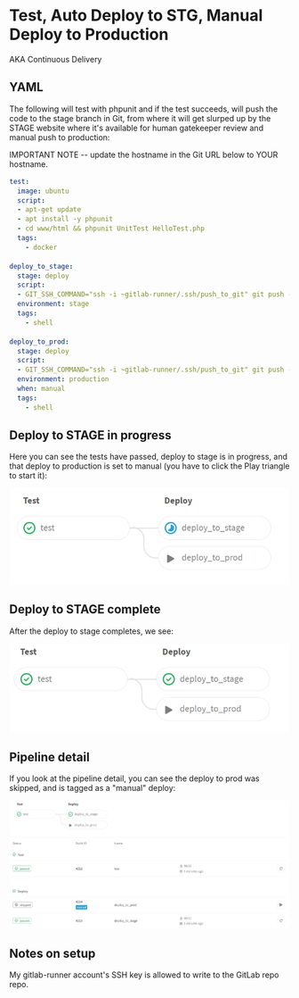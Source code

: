 # Test, Auto Deploy to STG, Manual Deploy to Production

AKA Continuous Delivery

## YAML

The following will test with phpunit and if the test succeeds, will push
the code to the stage branch in Git, from where it will get slurped up
by the STAGE website where it's available for human gatekeeper review
and manual push to production:


IMPORTANT NOTE -- update the hostname in the Git URL below to YOUR hostname.

```yaml
test:
  image: ubuntu
  script: 
  - apt-get update
  - apt install -y phpunit
  - cd www/html && phpunit UnitTest HelloTest.php
  tags:
    - docker

deploy_to_stage:
  stage: deploy
  script:
  - GIT_SSH_COMMAND="ssh -i ~gitlab-runner/.ssh/push_to_git" git push --force git@ec2-35-157-23-11.eu-central-1.compute.amazonaws.com:root/www.git +HEAD:refs/heads/stage
  environment: stage
  tags: 
    - shell
    
deploy_to_prod:
  stage: deploy
  script:
  - GIT_SSH_COMMAND="ssh -i ~gitlab-runner/.ssh/push_to_git" git push --force git@ec2-35-157-23-11.eu-central-1.compute.amazonaws.com:root/www.git +HEAD:refs/heads/prod
  environment: production
  when: manual
  tags:
    - shell
```
## Deploy to STAGE in progress

Here you can see the tests have passed, deploy to stage is in progress,
and that deploy to production is set to manual (you have to click the
Play triangle to start it):

![Deploy to STG in progress](../images/deploy-to-stage-is-running.png)


## Deploy to STAGE complete

After the deploy to stage completes, we see:

![Ready for deploy to PRD](../images/manual-deploy-ready.png)

## Pipeline detail

If you look at the pipeline detail, you can see the deploy to 
prod was skipped, and is tagged as a "manual" deploy:

![pipeline detail](../images/pipeline-detail.png)

## Notes on setup

My gitlab-runner account's SSH key is allowed to write to the GitLab repo
repo.

